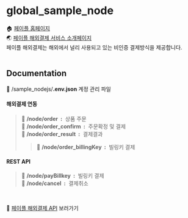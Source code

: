 # global_sample_node

🏠 [페이플 홈페이지](https://www.payple.kr/)<br>
🌏 [페이플 해외결제 서비스 소개페이지](https://www.payple.kr/pay/card/global)<br>
페이플 해외결제는 해외에서 널리 사용되고 있는 비인증 결제방식을 제공합니다. <br>
<br>

## Documentation

📂 /sample_nodejs/**.env.json** 계정 관리 파일
#### 해외결제 연동
>📂 **/node/order &nbsp;:** &nbsp;상품 주문<br>
>📂 **/node/order_confirm &nbsp;:** &nbsp;주문확정 및 결제<br>
>📂 **/node/order_result &nbsp;:** &nbsp;결제결과<br>
>>📂 **/node/order_billingKey &nbsp;:** &nbsp;빌링키 결제<br>

#### REST API
>📂 **/node/payBillkey &nbsp;:** &nbsp;빌링키 결제<br>
>📂 **/node/cancel &nbsp;:** &nbsp;결제취소<br>

<br>

🙋‍ [페이플 해외결제 API](https://developer.payple.kr/global) 보러가기
